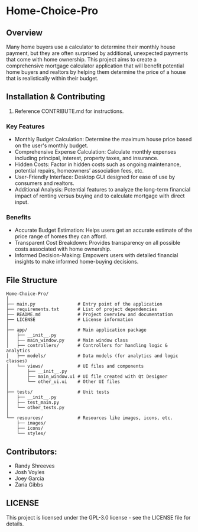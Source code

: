 # **Home-Choice-Pro**

## **Overview**
Many home buyers use a calculator to determine their monthly house payment, but they are often surprised by additional, unexpected payments that come with home ownership. This project aims to create a comprehensive mortgage calculator application that will benefit potential home buyers and realtors by helping them determine the price of a house that is realistically within their budget.

## **Installation & Contributing**
1. Reference CONTRIBUTE.md for instructions. 

### **Key Features**
-  Monthly Budget Calculation: Determine the maximum house price based on the user's monthly budget.
-  Comprehensive Expense Calculation: Calculate monthly expenses including principal, interest, property taxes, and insurance.
-  Hidden Costs: Factor in hidden costs such as ongoing maintenance, potential repairs, homeowners’ association fees, etc.
-  User-Friendly Interface: Desktop GUI designed for ease of use by consumers and realtors.
-  Additional Analysis: Potential features to analyze the long-term financial impact of renting versus buying and to calculate mortgage with direct input.


### **Benefits**
-  Accurate Budget Estimation: Helps users get an accurate estimate of the price range of homes they can afford.
-  Transparent Cost Breakdown: Provides transparency on all possible costs associated with home ownership.
-  Informed Decision-Making: Empowers users with detailed financial insights to make informed home-buying decisions.

## **File Structure**
```
Home-Choice-Pro/
│
├── main.py                # Entry point of the application
├── requirements.txt       # List of project dependencies
├── README.md              # Project overview and documentation
├── LICENSE                # License information
│
├── app/                   # Main application package
│   ├── __init__.py
│   ├── main_window.py     # Main window class
│   ├── controllers/       # Controllers for handling logic & analytics
│   ├── models/            # Data models (for analytics and logic classes)
│   └── views/             # UI files and components
│       ├── __init__.py
│       ├── main_window.ui # UI file created with Qt Designer
│       └── other_ui.ui    # Other UI files
│
├── tests/                 # Unit tests
│   ├── __init__.py
│   ├── test_main.py
│   └── other_tests.py
│
└── resources/             # Resources like images, icons, etc.
    ├── images/
    ├── icons/
    └── styles/
```

## **Contributors:**
- Randy Shreeves
- Josh Voyles
- Joey Garcia
- Zaria Gibbs

## LICENSE
This project is licensed under the GPL-3.0 license - see the LICENSE file for details.
